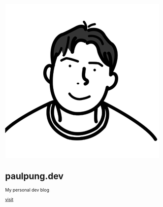 ![tailwind-nextjs-banner](/public/static/images/twitter-card.png)

# paulpung.dev

My personal dev blog

[visit](https://www.paulpung.dev)
